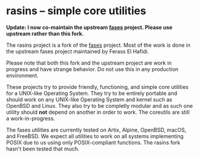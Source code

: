 # rasins – simple core utilities

**Update: I now co-maintain the upstream
[fases](https://utils.vitali64.duckdns.org) project. Please use upstream rather
than this fork.**


The rasins project is a fork of the
[fases](https://utils.vitali64.duckdns.org) project. Most of the work is
done in the upstream fases project maintained by Ferass El Hafidi.

Please note that both this fork and the upstream project are work in
progress and have strange behavior. Do not use this in any production
environment.

These projects try to provide friendly, functioning, and simple core
utilities for a UNIX-like Operating System. They try to be entirely
portable and should work on any UNIX-like Operating System and kernel
such as OpenBSD and Linux. They also try to be completly modular and as
such one utility should **not** depend on another in order to work. The
coreutils are still a work-in-progress.

The fases utilities are currently tested on Artix, Alpine, OpenBSD,
macOS, and FreeBSD. We expect all utilities to work on all systems
implementing POSIX due to us using only POSIX-compliant functions.
The rasins fork hasn't been tested that much.

